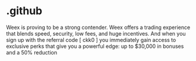 # .github
 Weex is proving to be a strong contender. Weex offers a trading experience that blends speed, security, low fees, and huge incentives. And when you sign up with the referral code [ ckk0 ] you immediately gain access to exclusive perks that give you a powerful edge: up to $30,000 in bonuses and a 50% reduction 
